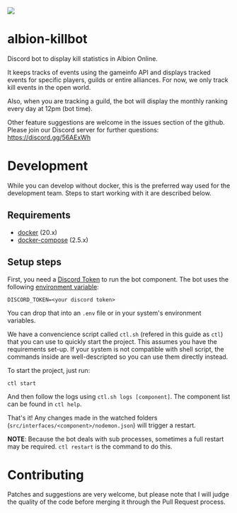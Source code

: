 ![](https://img.shields.io/discord/738365346855256107?label=Discord&logo=Discord&style=social)

# albion-killbot

Discord bot to display kill statistics in Albion Online.

It keeps tracks of events using the gameinfo API and displays tracked events for specific players, guilds or entire alliances. For now, we only track kill events in the open world.

Also, when you are tracking a guild, the bot will display the monthly ranking every day at 12pm (bot time).

Other feature suggestions are welcome in the issues section of the github. Please join our Discord server for further questions: https://discord.gg/56AExWh

# Development

While you can develop without docker, this is the preferred way used for the development team. Steps to start working with it are described below.

## Requirements

- [docker](https://www.docker.com/) (20.x)
- [docker-compose](https://docs.docker.com/compose/) (2.5.x)

## Setup steps

First, you need a [Discord Token](https://discord.com/developers/applications) to run the bot component. The bot uses the following [environment variable](https://en.wikipedia.org/wiki/Environment_variable):

```
DISCORD_TOKEN=<your discord token>
```

You can drop that into an `.env` file or in your system's environment variables.

We have a convencience script called `ctl.sh` (refered in this guide as `ctl`) that you can use to quickly start the project. This assumes you have the requirements set-up. If your system is not compatible with shell script, the commands inside are well-descripted so you can use them directly instead.

To start the project, just run:

```
ctl start
```

And then follow the logs using `ctl.sh logs [component]`. The component list can be found in `ctl help`.

That's it! Any changes made in the watched folders (`src/interfaces/<component>/nodemon.json`) will trigger a restart.

**NOTE**: Because the bot deals with sub processes, sometimes a full restart may be required. `ctl restart` is the command to do this.

# Contributing

Patches and suggestions are very welcome, but please note that I will judge the quality of the code before merging it through the Pull Request process.
